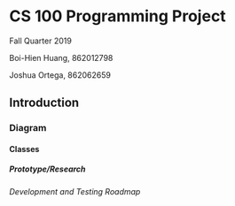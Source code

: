 # CS 100 Programming Project

Fall Quarter 2019

Boi-Hien Huang, 862012798

Joshua Ortega, 862062659

## Introduction


### Diagram


#### Classes


##### Prototype/Research


###### Development and Testing Roadmap
